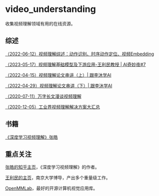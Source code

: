 # video_understanding
收集视频理解领域有用的在线资源。

## 综述
[（2022-06-12）视频理解综述：动作识别、时序动作定位、视频Embedding](https://zhuanlan.zhihu.com/p/422235052)

[（2023-05-17）视频理解基础模型及下游应用-王利民教授 | AI奇妙夜#7](https://www.bilibili.com/video/BV1rz4y1t7b7/?spm_id_from=333.999.0.0&vd_source=6ac7c4e9791ca84c0eeb7af7f2237d31)

[（2022-04-15）视频理解论文串讲（上）| 跟李沐学AI](https://www.bilibili.com/video/BV1fL4y157yA/?spm_id_from=333.337.search-card.all.click&vd_source=6ac7c4e9791ca84c0eeb7af7f2237d31)

[（2022-04-29）视频理解论文串讲（下）| 跟李沐学AI](https://www.bilibili.com/video/BV11Y411P7ep/?spm_id_from=333.788&vd_source=6ac7c4e9791ca84c0eeb7af7f2237d31)

[（2020-07-11）万字长文漫谈视频理解](https://zhuanlan.zhihu.com/p/158702087)

[（2020-12-05）工业界视频理解解决方案大汇总](https://zhuanlan.zhihu.com/p/331660909)

## 书籍
[《深度学习视频理解》张皓](https://zhuanlan.zhihu.com/p/413690166)

## 重点关注
[张皓的知乎主页](https://www.zhihu.com/people/hao-zhang-0214)，《深度学习视频理解》的作者。

[王利民的主页](http://wanglimin.github.io/)，南京大学博导，产出多个重量级工作。

[OpenMMLab](https://github.com/open-mmlab)，最好的开源计算机视觉应用库。
